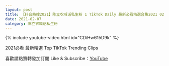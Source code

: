```yaml
---
layout: post
title: 【抖音熱搜2021】陈立农喊话私生粉 1 TikTok Daily 最新必看精選合集2021 02 07
date: 2021-02-07
category: 陈立农喊话私生粉
---
```


{% include youtube-video.html id="CDiHw615D9k" %}

2021必看 最新精選 Top TikTok Trending Clips

喜歡請點贊轉發加訂閱 Like & Subscribe：[YouTube](https://www.youtube.com/channel/UCAoR7VcanIPd04uEq_GIylA/videos)

